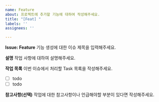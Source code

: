 ```yaml
---
name: Feature
about: 프로젝트에 추가할 기능에 대하여 작성해주세요.
title: "[Feat] "
labels: ''
assignees: ''

---
```


**Issue: Feature**
기능 생성에 대한 이슈 제목을 입력해주세요.

**설명**
작업 사항에 대하여 설명해주세요.

**작업 목록**
이번 이슈에서 처리할 Task 목록을 작성해주세요.
- [ ] todo
- [ ] todo

**참고사항(선택)**
작업에 대한 참고사항이나 언급해야할 부분이 있다면 작성해주세요.
